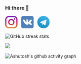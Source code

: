 ### Hi there 👋

[<img src='https://github.com/f1reworker/f1reworker/blob/main/instagram-svgrepo-com.svg' alt='instagram' height='40'>](https://www.instagram.com/_will_fire_/)&nbsp;&nbsp;&nbsp;[<img src='https://github.com/f1reworker/f1reworker/blob/main/vk-svgrepo-com.svg' alt='vk' height='40'>](https://vk.com/f1reworker)&nbsp;&nbsp;&nbsp;[<img src='https://github.com/f1reworker/f1reworker/blob/main/telegram-logo-svgrepo-com.svg' alt='tg' height='40'>](https://t.me/fireworker_03)

![GitHub streak stats](https://github-readme-streak-stats.herokuapp.com/?user=f1reworker&theme=highcontrast) 

![](https://github-readme-stats-ruby-one.vercel.app/api/top-langs/?username=f1reworker&layout=compact&count_private=true&theme=radical&hide=cmake,html,swift,JawaScript)

![Ashutosh's github activity graph](https://github-readme-activity-graph.cyclic.app/graph?username=f1reworker&theme=react-dark)
